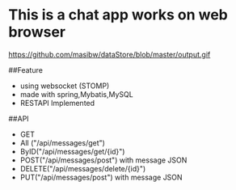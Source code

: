 # This is a chat app works on web browser

https://github.com/masibw/dataStore/blob/master/output.gif

##Feature
- using websocket (STOMP)
- made with spring,Mybatis,MySQL
- RESTAPI  Implemented



##API 
- GET
 - All ("/api/messages/get")
 - ByID("/api/messages/get/{id}")
- POST("/api/messages/post") with message JSON
- DELETE("/api/messages/delete/{id}")
- PUT("/api/messages/post") with message JSON

